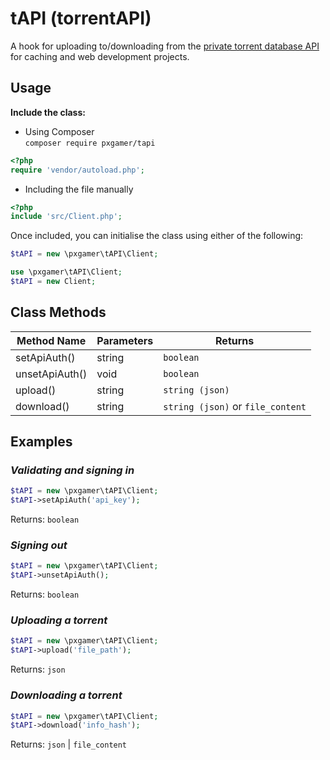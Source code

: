# tAPI (torrentAPI)

A hook for uploading to/downloading from the [private torrent database API][ptdb] for caching and web development projects.

## Usage

__Include the class:__
- Using Composer  
`composer require pxgamer/tapi`  
```php
<?php
require 'vendor/autoload.php';
```
- Including the file manually  
```php
<?php
include 'src/Client.php';
```

Once included, you can initialise the class using either of the following:
```php
$tAPI = new \pxgamer\tAPI\Client;
```
```php
use \pxgamer\tAPI\Client;
$tAPI = new Client;
```

## Class Methods

Method Name           | Parameters | Returns
--------------------- | ---------- | -------
setApiAuth()          | string     | `boolean`
unsetApiAuth()        | void       | `boolean`
upload()              | string     | `string (json)`
download()            | string     | `string (json)` or `file_content`

## Examples

### _Validating and signing in_
```php
$tAPI = new \pxgamer\tAPI\Client;
$tAPI->setApiAuth('api_key');
```
Returns: `boolean`

### _Signing out_
```php
$tAPI = new \pxgamer\tAPI\Client;
$tAPI->unsetApiAuth();
```
Returns: `boolean`

### _Uploading a torrent_
```php
$tAPI = new \pxgamer\tAPI\Client;
$tAPI->upload('file_path');
```
Returns: `json`

### _Downloading a torrent_
```php
$tAPI = new \pxgamer\tAPI\Client;
$tAPI->download('info_hash');
```
Returns: `json` | `file_content`

[ptdb]: https://torrentapi.pxgamer.xyz